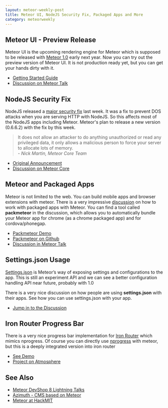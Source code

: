 ```yaml
---
layout: meteor-weekly-post
title: Meteor UI, NodeJS Security Fix, Packaged Apps and More
category: meteorweekly
---
```


## Meteor UI - Preview Release
Meteor UI is the upcoming rendering engine for Meteor which is supposed to be released with [Meteor 1.0](http://www.meteor.com/blog/2013/10/01/geoff-schmidt-at-devshop-8-getting-meteor-to-10) early next year. Now you can try out the preview version of Meteor UI. It is not production ready yet, but you can get your hands dirty with it.

* [Getting Started Guide](https://github.com/meteor/meteor/wiki/New-Template-Engine-Preview)
* [Discussion on Meteor Talk](https://groups.google.com/forum/#!topic/meteor-talk/gHSSlyxifec)

## NodeJS Security Fix
NodeJS released a [major security fix](http://blog.nodejs.org/2013/10/18/node-v0-10-21-stable/) last week. It was a fix to prevent DOS attacks when you are serving HTTP with NodeJS. So this affects most of the NodeJS apps including Meteor. Meteor's plan to release a new version (0.6.6.2) with the fix by this week. 

>
> It does not allow an attacker to do anything unauthorized or read any privileged data, it only allows a malicious person to force your server to allocate lots of memory.
> <br> *- Nick Martin, Meteor Core Team*
>

* [Original Announcement](https://groups.google.com/forum/#!topic/nodejs/NEbweYB0ei0)
* [Discussion on Meteor Core](https://groups.google.com/forum/#!topic/meteor-core/moQ4SxH3iJo)

## Meteor and Packaged Apps
Meteor is not limited to the web. You can build mobile apps and browser extensions with meteor. There is a very impressive [discussion](https://groups.google.com/forum/#!topic/meteor-talk/vv6Rq8iGM0M) on how to work with packaged apps with Meteor. You can find a tool called **packmeteor** in the discussion, which allows you to automatically bundle your Meteor app for chrome (as a chrome packaged app) and for cordova/phonegap.

* [Packmeteor Demo](http://www.youtube.com/watch?v=7UFIqetFC-k)
* [Packmeteor on Github](https://github.com/raix/packmeteor)
* [Discussion in Meteor Talk](https://groups.google.com/forum/#!topic/meteor-talk/vv6Rq8iGM0M)

## Settings.json Usage
[Settings.json](http://docs.meteor.com/#meteor_settings) is Meteor’s way of exposing settings and configurations to the app. This is still an experiment API and we can see a better configuration handling API near future, probably with 1.0

There is a very nice discussion on how people are using **settings.json** with their apps. See how you can use settings.json with your app.

* [Jump in to the Discussion](https://groups.google.com/forum/#!topic/meteor-talk/K79-i3LYL3g)

## Iron Router Progress Bar
There is a very nice progress bar implementation for [Iron Router](https://github.com/EventedMind/iron-router) which mimics nprogress. Of course you can directly use [nprogress](http://ricostacruz.com/nprogress/) with meteor, but this is a deeply integrated version into iron router

* [See Demo](https://iron-router-progress.meteor.com/)
* [Project on Atmosphere](https://atmosphere.meteor.com/package/iron-router-progress)

## See Also

* [Meteor DevShop 8 Lightning Talks](http://www.meteor.com/blog/2013/10/15/meteor-devshop-8-lightning-talks-nitrousio-autoparts-vonvo-and-the-new-meteor-rendering-engine)
* [Azimuth - CMS based on Meteor](http://azimuthc.ms/)
* [Meteor at HackMIT](http://www.meteor.com/blog/2013/10/11/meteor-at-hackmit-onetimebox-codebox-pulse)